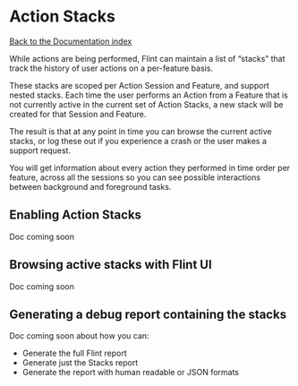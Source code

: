 # Action Stacks

[Back to the Documentation index](../index.md)

While actions are being performed, Flint can maintain a list of “stacks” that track the history of user actions on a per-feature basis.

These stacks are scoped per Action Session and Feature, and support nested stacks. Each time the user performs an Action from a Feature that is not currently active in the current set of Action Stacks, a new stack will be created for that Session and Feature.

The result is that at any point in time you can browse the current active stacks, or log these out if you experience a crash or the user makes a support request.

You will get information about every action they performed in time order per feature, across all the sessions so you can see possible interactions between background and foreground tasks.

## Enabling Action Stacks

Doc coming soon

## Browsing active stacks with Flint UI

Doc coming soon

## Generating a debug report containing the stacks

Doc coming soon about how you can:

* Generate the full Flint report
* Generate just the Stacks report
* Generate the report with human readable or JSON formats

